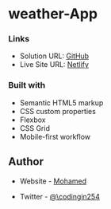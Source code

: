 # weather-App




### Links

- Solution URL: [GitHub](https://github.com/moemaair/weather-App)
- Live Site URL: [Netlify](weatherapp-jsss.netlify.app)



### Built with

- Semantic HTML5 markup
- CSS custom properties
- Flexbox
- CSS Grid
- Mobile-first workflow

## Author

- Website - [Mohamed](https://ibrahim.codes)

- Twitter - [@\codingin254](https://www.twitter.com/codingin254)

